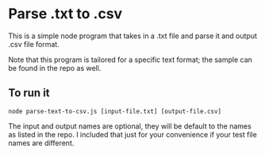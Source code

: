 # Parse .txt to .csv

This is a simple node program that takes in a .txt file and parse it and output .csv file format.

Note that this program is tailored for a specific text format; the sample can be found in the repo as well.

## To run it

```shell
node parse-text-to-csv.js [input-file.txt] [output-file.csv]
```

The input and output names are optional, they will be default to the names as listed in the repo. I included that just for your convenience if your test file names are different.